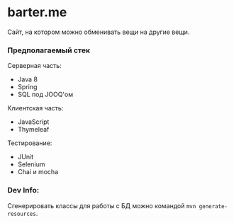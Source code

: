 # barter.me

Сайт, на котором можно обменивать вещи на другие вещи. 

### Предполагаемый стек
Серверная часть:
* Java 8
* Spring
* SQL под JOOQ'ом

Клиентская часть:
* JavaScript
* Thymeleaf

Тестирование:
* JUnit
* Selenium
* Chai и mocha

### Dev Info:

Сгенерировать классы для работы с БД можно командой `mvn generate-resources`.
